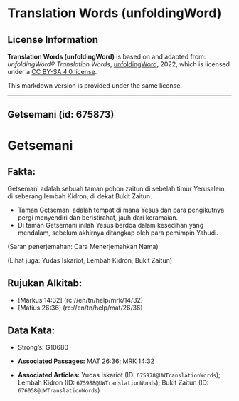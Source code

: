 # Translation Words (unfoldingWord)

## License Information

**Translation Words (unfoldingWord)** is based on and adapted from: _unfoldingWord® Translation Words_, [unfoldingWord](https://unfoldingword.org/utw), 2022, which is licensed under a [CC BY-SA 4.0 license](https://creativecommons.org/licenses/by-sa/4.0/legalcode.en).

This markdown version is provided under the same license.



--------------------------------

## Getsemani (id: 675873)

Getsemani
=========

Fakta:
------

Getsemani adalah sebuah taman pohon zaitun di sebelah timur Yerusalem, di seberang lembah Kidron, di dekat Bukit Zaitun.

* Taman Getsemani adalah tempat di mana Yesus dan para pengikutnya pergi menyendiri dan beristirahat, jauh dari keramaian.
* Di taman Getsemani inilah Yesus berdoa dalam kesedihan yang mendalam, sebelum akhirnya ditangkap oleh para pemimpin Yahudi.

(Saran penerjemahan: Cara Menerjemahkan Nama)

(Lihat juga: Yudas Iskariot, Lembah Kidron, Bukit Zaitun)

Rujukan Alkitab:
----------------

* \[Markus 14:32] (rc://en/tn/help/mrk/14/32\)
* \[Matius 26:36] (rc://en/tn/help/mat/26/36\)

Data Kata:
----------

* Strong’s: G10680

* **Associated Passages:** MAT 26:36; MRK 14:32
* **Associated Articles:** Yudas Iskariot (ID: `675978@UWTranslationWords`); Lembah Kidron (ID: `675988@UWTranslationWords`); Bukit Zaitun (ID: `676058@UWTranslationWords`)

